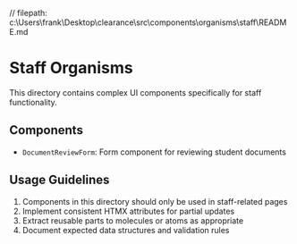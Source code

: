 // filepath: c:\Users\frank\Desktop\clearance\src\components\organisms\staff\README.md
# Staff Organisms

This directory contains complex UI components specifically for staff functionality.

## Components

- `DocumentReviewForm`: Form component for reviewing student documents

## Usage Guidelines

1. Components in this directory should only be used in staff-related pages
2. Implement consistent HTMX attributes for partial updates
3. Extract reusable parts to molecules or atoms as appropriate
4. Document expected data structures and validation rules
